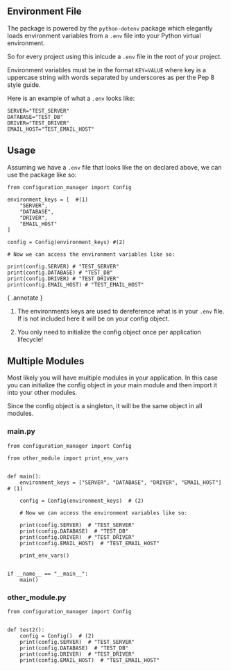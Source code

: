 
## Environment File

The package is powered by the `python-dotenv` package which elegantly loads environment variables from a `.env` file into your Python virtual environment.

So for every project using this inlcude a `.env` file in the root of your project.

Environment variables must be in the format `KEY=VALUE` where key is a uppercase string with words separated by underscores as per the Pep 8 style guide.

Here is an example of what a `.env` looks like:

```
SERVER="TEST_SERVER"
DATABASE="TEST_DB"
DRIVER="TEST_DRIVER"
EMAIL_HOST="TEST_EMAIL_HOST"
```

## Usage

Assuming we have a `.env` file that looks like the on declared above, we can use the package like so:

```{.python .annotate}
from configuration_manager import Config

environment_keys = [  #(1)
    "SERVER",
    "DATABASE",
    "DRIVER",
    "EMAIL_HOST"
]

config = Config(environment_keys) #(2)

# Now we can access the environment variables like so:

print(config.SERVER) # "TEST_SERVER"
print(config.DATABASE) # "TEST_DB"
print(config.DRIVER) # "TEST_DRIVER"
print(config.EMAIL_HOST) # "TEST_EMAIL_HOST"
```
{ .annotate }

1.  The environments keys are used to dereference what is in your `.env` file. If is not included here 
    it will be on your config object.

2.  You only need to initialize the config object once per application lifecycle!

## Multiple Modules

Most likely you will have multiple modules in your application. In this case you can initialize the config object in your main module and then import it into your other modules.

Since the config object is a singleton, it will be the same object in all modules.

### main.py

```{.python .annotate}
from configuration_manager import Config

from other_module import print_env_vars


def main():
    environment_keys = ["SERVER", "DATABASE", "DRIVER", "EMAIL_HOST"]  # (1)

    config = Config(environment_keys)  # (2)

    # Now we can access the environment variables like so:

    print(config.SERVER)  # "TEST_SERVER"
    print(config.DATABASE)  # "TEST_DB"
    print(config.DRIVER)  # "TEST_DRIVER"
    print(config.EMAIL_HOST)  # "TEST_EMAIL_HOST"

    print_env_vars()


if __name__ == "__main__":
    main()
```

### other_module.py

```{.python .annotate}
from configuration_manager import Config


def test2():
    config = Config()  # (2)
    print(config.SERVER)  # "TEST_SERVER"
    print(config.DATABASE)  # "TEST_DB"
    print(config.DRIVER)  # "TEST_DRIVER"
    print(config.EMAIL_HOST)  # "TEST_EMAIL_HOST"
```